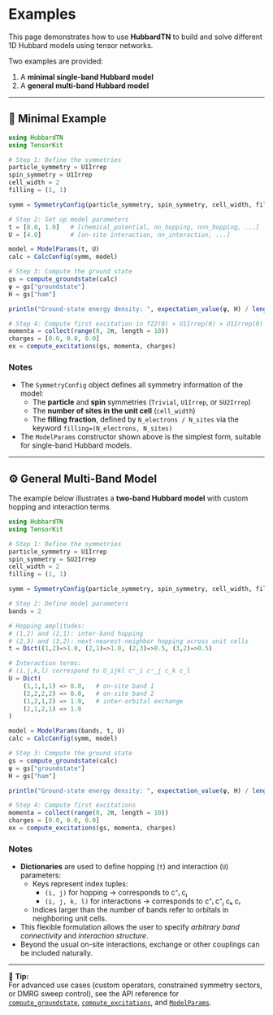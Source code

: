 # Examples

This page demonstrates how to use **HubbardTN** to build and solve different 1D Hubbard models using tensor networks.

Two examples are provided:
1. A **minimal single-band Hubbard model**
2. A **general multi-band Hubbard model**

---

## 🧩 Minimal Example

```julia
using HubbardTN
using TensorKit

# Step 1: Define the symmetries
particle_symmetry = U1Irrep
spin_symmetry = U1Irrep
cell_width = 2
filling = (1, 1)

symm = SymmetryConfig(particle_symmetry, spin_symmetry, cell_width, filling)

# Step 2: Set up model parameters
t = [0.0, 1.0]   # [chemical_potential, nn_hopping, nnn_hopping, ...]
U = [4.0]        # [on-site interaction, nn_interaction, ...]

model = ModelParams(t, U)
calc = CalcConfig(symm, model)

# Step 3: Compute the ground state
gs = compute_groundstate(calc)
ψ = gs["groundstate"]
H = gs["ham"]

println("Ground-state energy density: ", expectation_value(ψ, H) / length(H))

# Step 4: Compute first excitation in fZ2(0) × U1Irrep(0) × U1Irrep(0) sector
momenta = collect(range(0, 2π, length = 10))
charges = [0.0, 0.0, 0.0]
ex = compute_excitations(gs, momenta, charges)
```

### Notes

- The `SymmetryConfig` object defines all symmetry information of the model:
  - The **particle** and **spin** symmetries (`Trivial`, `U1Irrep`, or `SU2Irrep`)
  - The **number of sites in the unit cell** (`cell_width`)
  - The **filling fraction**, defined by `N_electrons / N_sites` via the keyword `filling=(N_electrons, N_sites)`
- The `ModelParams` constructor shown above is the simplest form, suitable for single-band Hubbard models.

---

## ⚙️ General Multi-Band Model

The example below illustrates a **two-band Hubbard model** with custom hopping and interaction terms.

```julia
using HubbardTN
using TensorKit

# Step 1: Define the symmetries
particle_symmetry = U1Irrep
spin_symmetry = SU2Irrep
cell_width = 2
filling = (1, 1)

symm = SymmetryConfig(particle_symmetry, spin_symmetry, cell_width, filling)

# Step 2: Define model parameters
bands = 2

# Hopping amplitudes:
# (1,2) and (2,1): inter-band hopping
# (2,3) and (3,2): next-nearest-neighbor hopping across unit cells
t = Dict((1,2)=>1.0, (2,1)=>1.0, (2,3)=>0.5, (3,2)=>0.5)

# Interaction terms:
# (i,j,k,l) correspond to U_ijkl c⁺_i c⁺_j c_k c_l
U = Dict(
    (1,1,1,1) => 8.0,   # on-site band 1
    (2,2,2,2) => 8.0,   # on-site band 2
    (1,2,1,2) => 1.0,   # inter-orbital exchange
    (2,1,2,1) => 1.0
)

model = ModelParams(bands, t, U)
calc = CalcConfig(symm, model)

# Step 3: Compute the ground state
gs = compute_groundstate(calc)
ψ = gs["groundstate"]
H = gs["ham"]

println("Ground-state energy density: ", expectation_value(ψ, H) / length(H))

# Step 4: Compute first excitations
momenta = collect(range(0, 2π, length = 10))
charges = [0.0, 0.0, 0.0]
ex = compute_excitations(gs, momenta, charges)
```

### Notes

- **Dictionaries** are used to define hopping (`t`) and interaction (`U`) parameters:
  - Keys represent index tuples:
    - `(i, j)` for hopping → corresponds to c⁺ᵢ cⱼ
    - `(i, j, k, l)` for interactions → corresponds to c⁺ᵢ c⁺ⱼ cₖ cₗ
  - Indices larger than the number of bands refer to orbitals in neighboring unit cells.
- This flexible formulation allows the user to specify *arbitrary band connectivity* and *interaction structure*.
- Beyond the usual on-site interactions, exchange or other couplings can be included naturally.

---

📘 **Tip:**  
For advanced use cases (custom operators, constrained symmetry sectors, or DMRG sweep control), see the API reference for  
[`compute_groundstate`](@ref), [`compute_excitations`](@ref), and [`ModelParams`](@ref).
